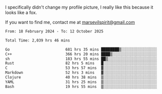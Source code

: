 I specifically didn't change my profile picture, I really like this because it looks like a fox.

If you want to find me, contact me at marsevilspirit@gmail.com

<!--START_SECTION:waka-->

```txt
From: 18 February 2024 - To: 12 October 2025

Total Time: 2,039 hrs 46 mins

Go                         681 hrs 35 mins ████████▒░░░░░░░░░░░░░░░░   33.41 %
C++                        366 hrs 20 mins ████▒░░░░░░░░░░░░░░░░░░░░   17.96 %
sh                         183 hrs 55 mins ██▒░░░░░░░░░░░░░░░░░░░░░░   09.02 %
Rust                       82 hrs 5 mins   █░░░░░░░░░░░░░░░░░░░░░░░░   04.02 %
C                          53 hrs 57 mins  ▓░░░░░░░░░░░░░░░░░░░░░░░░   02.65 %
Markdown                   52 hrs 3 mins   ▓░░░░░░░░░░░░░░░░░░░░░░░░   02.55 %
Clojure                    40 hrs 38 mins  ▒░░░░░░░░░░░░░░░░░░░░░░░░   01.99 %
YAML                       31 hrs 25 mins  ▒░░░░░░░░░░░░░░░░░░░░░░░░   01.54 %
Bash                       19 hrs 55 mins  ▒░░░░░░░░░░░░░░░░░░░░░░░░   00.98 %
```

<!--END_SECTION:waka-->
